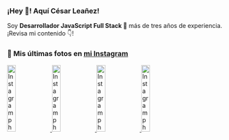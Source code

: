 <h3>¡Hey 👋! Aquí César Leañez!</h3>

<p>Soy <strong>Desarrollador JavaScript Full Stack 🚀</strong> más de tres años de experiencia.<br />¡Revisa mi contenido 👇!</p>

### 📸 Mis últimas fotos en [mi Instagram](https://instagram.com/cele)


<a href='https://instagram.com/p/C1UpuSGLQiG' target='_blank'>
  <img width='20%' src='https://instagram.flba2-1.fna.fbcdn.net/v/t51.29350-15/412513918_1325803934584302_4400498733289087214_n.jpg?stp=dst-jpg_e15&_nc_ht=instagram.flba2-1.fna.fbcdn.net&_nc_cat=106&_nc_ohc=sKv5rYLhuEMQ7kNvgGwPmZM&edm=APU89FABAAAA&ccb=7-5&oh=00_AYClmdQsOhXzPCbCRO2HKucmm3ftt_4eD64kQ9vH1NRbvA&oe=66A6349D&_nc_sid=bc0c2c' alt='Instagram photo' />
</a>
<a href='https://instagram.com/p/CzMY3lzxgmx' target='_blank'>
  <img width='20%' src='https://instagram.flba2-1.fna.fbcdn.net/v/t51.29350-15/398916226_819142863293745_2426123683154743297_n.webp?stp=dst-jpg_e35&_nc_ht=instagram.flba2-1.fna.fbcdn.net&_nc_cat=109&_nc_ohc=QDnHWhqFp8gQ7kNvgHlfRFG&edm=APU89FABAAAA&ccb=7-5&oh=00_AYDcTPBjOOzp7TAw03XgC7L_5DMl4wn1PUTcBDwwAkLXBA&oe=66A6338C&_nc_sid=bc0c2c' alt='Instagram photo' />
</a>
<a href='https://instagram.com/p/CygbQv4uqxM' target='_blank'>
  <img width='20%' src='https://instagram.flba2-1.fna.fbcdn.net/v/t51.29350-15/391525959_236593062741789_5868561716480810596_n.webp?stp=dst-jpg_e35&_nc_ht=instagram.flba2-1.fna.fbcdn.net&_nc_cat=109&_nc_ohc=2Q4m_HylQxMQ7kNvgErHwrD&edm=APU89FABAAAA&ccb=7-5&oh=00_AYBProereUbjV8BvHrjyHcdVCmIjwdU3PzsoTSkbimjJ_g&oe=66A639C8&_nc_sid=bc0c2c' alt='Instagram photo' />
</a>
<a href='https://instagram.com/p/CxTmOF6vN8M' target='_blank'>
  <img width='20%' src='https://instagram.flba2-1.fna.fbcdn.net/v/t51.29350-15/378565944_323878180141713_8920720304536029091_n.jpg?stp=dst-jpg_e15&_nc_ht=instagram.flba2-1.fna.fbcdn.net&_nc_cat=109&_nc_ohc=-iYYCwyc2eAQ7kNvgHW8nA6&edm=APU89FABAAAA&ccb=7-5&oh=00_AYDf74cCRXuW7ucEbqJAfMo7PQng9NiKXP8YZOK-LQU5jA&oe=66A63392&_nc_sid=bc0c2c' alt='Instagram photo' />
</a>
